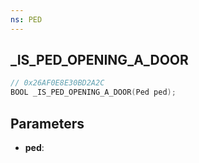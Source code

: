 ```yaml
---
ns: PED
---
```

## _IS_PED_OPENING_A_DOOR

```c
// 0x26AF0E8E30BD2A2C
BOOL _IS_PED_OPENING_A_DOOR(Ped ped);
```

## Parameters
* **ped**:
